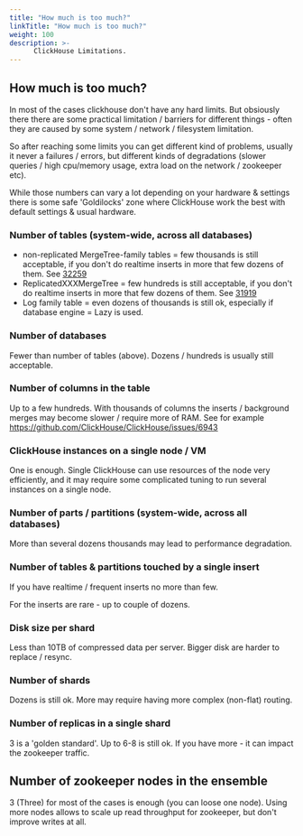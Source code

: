 ```yaml
---
title: "How much is too much?"
linkTitle: "How much is too much?"
weight: 100
description: >-
      ClickHouse Limitations.
---
```


## How much is too much?

In most of the cases clickhouse don't have any hard limits. But obsiously there there are some practical limitation / barriers for different things - often they are caused by some system / network / filesystem limitation.

So after reaching some limits you can get different kind of problems, usually it never a failures / errors, but different kinds of degradations (slower queries / high cpu/memory usage, extra load on the network / zookeeper etc).

While those numbers can vary a lot depending on your hardware & settings there is some safe 'Goldilocks' zone where ClickHouse work the best with default settings & usual hardware.

### Number of tables (system-wide, across all databases)

- non-replicated MergeTree-family tables = few thousands is still acceptable, if you don't do realtime inserts in more that few dozens of them. See [32259](https://github.com/ClickHouse/ClickHouse/issues/32259)
- ReplicatedXXXMergeTree = few hundreds is still acceptable, if you don't do realtime inserts in more that few dozens of them. See [31919](https://github.com/ClickHouse/ClickHouse/issues/31919)
- Log family table = even dozens of thousands is still ok, especially if database engine = Lazy is used.

### Number of databases 

Fewer than number of tables (above). Dozens / hundreds is usually still acceptable.

### Number of columns in the table

Up to a few hundreds. With thousands of columns the inserts / background merges may become slower / require more of RAM. See for example https://github.com/ClickHouse/ClickHouse/issues/6943

### ClickHouse instances on a single node / VM

One is enough. Single ClickHouse can use resources of the node very efficiently, and it may require some complicated tuning to run several instances on a single node.

### Number of parts / partitions (system-wide, across all databases)

More than several dozens thousands may lead to performance degradation.

### Number of tables & partitions touched by a single insert

If you have realtime / frequent inserts no more than few. 

For the inserts are rare - up to couple of dozens.

### Disk size per shard

Less than 10TB of compressed data per server. Bigger disk are harder to replace / resync. 

### Number of shards

Dozens is still ok. More may require having more complex (non-flat) routing.

### Number of replicas in a single shard 

3 is a 'golden standard'. Up to 6-8 is still ok. If you have more - it can impact the zookeeper traffic.

## Number of zookeeper nodes in the ensemble 

3 (Three) for most of the cases is enough (you can loose one node). Using more nodes allows to scale up read throughput for zookeeper, but don't improve writes at all.

